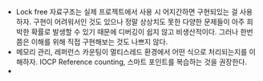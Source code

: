 * Lock free 자료구조는 실제 프로젝트에서 사용 시 어지간하면 구현되있는 걸 사용하자. 구현이 어려워서인 것도 있으나 정말 상상치도 못한 다양한 문제들이 아주 희박한 확률로 발생할 수 있기 때문에 디버깅이 쉽지 않고 비생산적이다. 그러나 한번쯤은 이해를 위해 직접 구현해보는 것도 나쁘지 않다.  
* 메모리 관리, 레퍼런스 카운팅이 멀티스레드 환경에서 어떤 식으로 처리되는지를 이해하자. IOCP Reference counting, 스마트 포인트를 복습하는 것을 권장한다.  
* 

